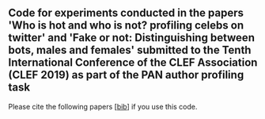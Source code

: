 ## Code for experiments conducted in the papers 'Who is hot and who is not? profiling celebs on twitter' and 'Fake or not: Distinguishing between bots, males and females' submitted to the Tenth International Conference of the CLEF Association (CLEF 2019) as part of the PAN author profiling task ##

Please cite the following papers [[bib](https://github.com/matejMartinc/PAN2019/bibtex.js)] if you use this code.